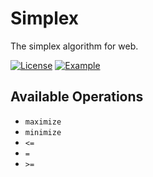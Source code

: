 # Simplex

The simplex algorithm for web.

<p>
    <a href="https://github.com/LeoVen/C-Macro-Collections/blob/master/LICENSE"><img src="https://img.shields.io/badge/License-MIT-blue.svg" alt="License"/></a>
    <a href="https://leoven.github.io/simplex/"><img src="https://img.shields.io/badge/>-Online%20Demo-red.svg" alt="Example"/></a>
</p>

## Available Operations

* `maximize`
* `minimize`
* `<=`
* `=`
* `>=`
